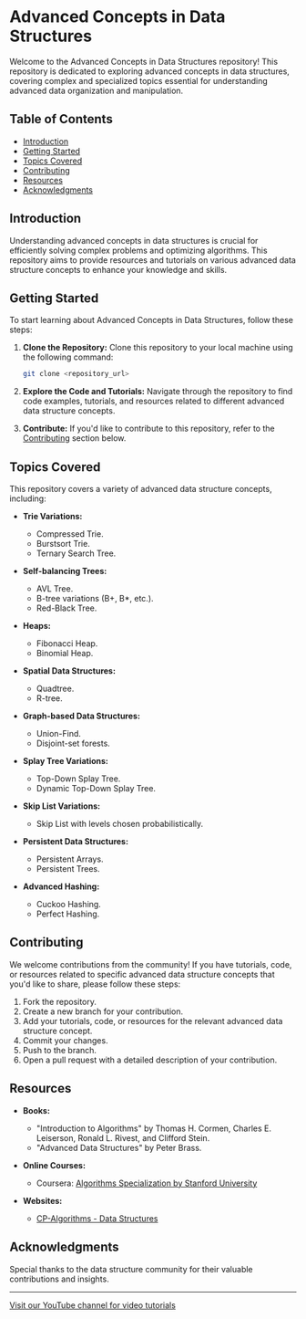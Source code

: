 # Advanced Concepts in Data Structures

Welcome to the Advanced Concepts in Data Structures repository! This repository is dedicated to exploring advanced concepts in data structures, covering complex and specialized topics essential for understanding advanced data organization and manipulation.

## Table of Contents

- [Introduction](#introduction)
- [Getting Started](#getting-started)
- [Topics Covered](#topics-covered)
- [Contributing](#contributing)
- [Resources](#resources)
- [Acknowledgments](#acknowledgments)

## Introduction

Understanding advanced concepts in data structures is crucial for efficiently solving complex problems and optimizing algorithms. This repository aims to provide resources and tutorials on various advanced data structure concepts to enhance your knowledge and skills.

## Getting Started

To start learning about Advanced Concepts in Data Structures, follow these steps:

1. **Clone the Repository:** Clone this repository to your local machine using the following command:
   ```bash
   git clone <repository_url>
   ```

2. **Explore the Code and Tutorials:** Navigate through the repository to find code examples, tutorials, and resources related to different advanced data structure concepts.

3. **Contribute:** If you'd like to contribute to this repository, refer to the [Contributing](#contributing) section below.

## Topics Covered

This repository covers a variety of advanced data structure concepts, including:

- **Trie Variations:**
  - Compressed Trie.
  - Burstsort Trie.
  - Ternary Search Tree.

- **Self-balancing Trees:**
  - AVL Tree.
  - B-tree variations (B+, B*, etc.).
  - Red-Black Tree.

- **Heaps:**
  - Fibonacci Heap.
  - Binomial Heap.

- **Spatial Data Structures:**
  - Quadtree.
  - R-tree.

- **Graph-based Data Structures:**
  - Union-Find.
  - Disjoint-set forests.

- **Splay Tree Variations:**
  - Top-Down Splay Tree.
  - Dynamic Top-Down Splay Tree.

- **Skip List Variations:**
  - Skip List with levels chosen probabilistically.

- **Persistent Data Structures:**
  - Persistent Arrays.
  - Persistent Trees.

- **Advanced Hashing:**
  - Cuckoo Hashing.
  - Perfect Hashing.

## Contributing

We welcome contributions from the community! If you have tutorials, code, or resources related to specific advanced data structure concepts that you'd like to share, please follow these steps:

1. Fork the repository.
2. Create a new branch for your contribution.
3. Add your tutorials, code, or resources for the relevant advanced data structure concept.
4. Commit your changes.
5. Push to the branch.
6. Open a pull request with a detailed description of your contribution.

## Resources

- **Books:**
  - "Introduction to Algorithms" by Thomas H. Cormen, Charles E. Leiserson, Ronald L. Rivest, and Clifford Stein.
  - "Advanced Data Structures" by Peter Brass.

- **Online Courses:**
  - Coursera: [Algorithms Specialization by Stanford University](https://www.coursera.org/specializations/algorithms)

- **Websites:**
  - [CP-Algorithms - Data Structures](https://cp-algorithms.com/data_structures/)

## Acknowledgments

Special thanks to the data structure community for their valuable contributions and insights.

---

[Visit our YouTube channel for video tutorials](<YouTube_Channel_Link>)